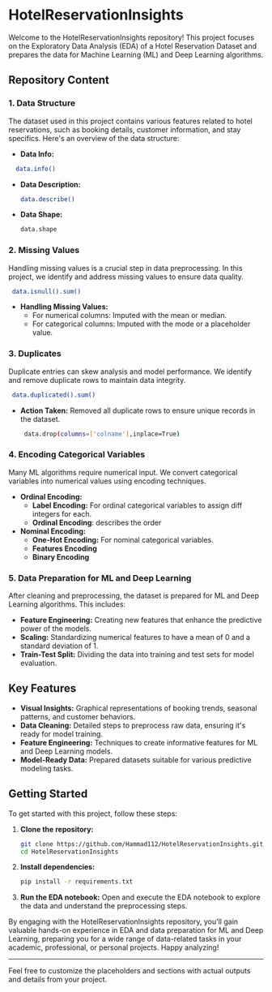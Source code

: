 # HotelReservationInsights

Welcome to the HotelReservationInsights repository! This project focuses on the Exploratory Data Analysis (EDA) of a Hotel Reservation Dataset and prepares the data for Machine Learning (ML) and Deep Learning algorithms.

## Repository Content

### 1. Data Structure
The dataset used in this project contains various features related to hotel reservations, such as booking details, customer information, and stay specifics. Here's an overview of the data structure:

- **Data Info:** 
 ```bash
   data.info() 
   ```
    

- **Data Description:**
           
     ```bash
   data.describe()
   ``` 

- **Data Shape:**
     ```bash
   data.shape
   ```
 

### 2. Missing Values
Handling missing values is a crucial step in data preprocessing. In this project, we identify and address missing values to ensure data quality.
  
  ```bash
   data.isnull().sum()
   ```

- **Handling Missing Values:**
  - For numerical columns: Imputed with the mean or median.
  - For categorical columns: Imputed with the mode or a placeholder value.


### 3. Duplicates
Duplicate entries can skew analysis and model performance. We identify and remove duplicate rows to maintain data integrity.

  ```bash
   data.duplicated().sum()
   ```
- **Action Taken:**
  Removed all duplicate rows to ensure unique records in the dataset.
  ```bash
   data.drop(columns=['colname'],inplace=True)
   ```

### 4. Encoding Categorical Variables
Many ML algorithms require numerical input. We convert categorical variables into numerical values using encoding techniques.

- **Ordinal Encoding:**
  - **Label Encoding:** For ordinal categorical variables to assign diff integers for each.
  - **Ordinal Encoding**: describes the order
- **Nominal Encoding:**
  - **One-Hot Encoding:** For nominal categorical variables.
  - **Features Encoding**
  - **Binary Encoding**

### 5. Data Preparation for ML and Deep Learning
After cleaning and preprocessing, the dataset is prepared for ML and Deep Learning algorithms. This includes:

- **Feature Engineering:** Creating new features that enhance the predictive power of the models.
- **Scaling:** Standardizing numerical features to have a mean of 0 and a standard deviation of 1.
- **Train-Test Split:** Dividing the data into training and test sets for model evaluation.

## Key Features

- **Visual Insights:** Graphical representations of booking trends, seasonal patterns, and customer behaviors.
- **Data Cleaning:** Detailed steps to preprocess raw data, ensuring it's ready for model training.
- **Feature Engineering:** Techniques to create informative features for ML and Deep Learning models.
- **Model-Ready Data:** Prepared datasets suitable for various predictive modeling tasks.

## Getting Started

To get started with this project, follow these steps:

1. **Clone the repository:**
   ```bash
   git clone https://github.com/Hammad112/HotelReservationInsights.git
   cd HotelReservationInsights
   ```

2. **Install dependencies:**
   ```bash
   pip install -r requirements.txt
   ```

3. **Run the EDA notebook:**
   Open and execute the EDA notebook to explore the data and understand the preprocessing steps.


By engaging with the HotelReservationInsights repository, you'll gain valuable hands-on experience in EDA and data preparation for ML and Deep Learning, preparing you for a wide range of data-related tasks in your academic, professional, or personal projects. Happy analyzing!

---

Feel free to customize the placeholders and sections with actual outputs and details from your project.
